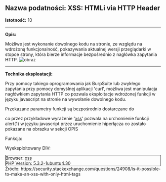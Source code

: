## Nazwa podatności: XSS: HTMLi via HTTP Header

**Istotność:** 10

---

**Opis:**

Możliwe jest wykonanie dowolnego kodu na stronie, ze względu na wdrożoną funkcjonalność, pokazywania aktualnej wersji przeglądarki w stopce strony, która bierze informacje bezpośrednio z nagłówka zapytania HTTP.
![obraz](https://github.com/GrzechuG/PWR-CBE-BAW-mutillidae-2024/assets/93217316/9749f1db-7eb0-4890-8332-7b1b0e1de1c0)



---

**Technika eksploatacji:**

Przy pomocy takiego oprogramowania jak BurpSuite lub zwykłego zapytania przy pomocy domyślnej aplikacji 'curl', możliwa jest manipulacja nagłówkiem zapytania HTTP co pozwala eksploitacje wdrożonej funkcji w języku javascript na stronie na wywołanie dowolnego kodu. 

Przekazane parametry funkcji są bezpośrednio dostarczane do <div ReflectedXSSExecutionPoint="1" class="footer"> co przez przykładowe wyrażenie '<a href=javascript:alert(1)>xss</a>' pozwala na urchomienie funkcji alert(1) w języku javascript przez uruchomienie hiperłącza co zostało pokazane na obrazku w sekcji OPIS

Funkcja:
<script type="text/javascript">
$(function() {
		$('[ReflectedXSSExecutionPoint]').attr("title", "");
		$('[ReflectedXSSExecutionPoint]').balloon();
	});
 </script>
 
Wyeksploitowany DIV:
<html
<body>
<div style="border: 1px solid black;">
	<div ReflectedXSSExecutionPoint="1" class="footer">Browser: <a href=javascript:alert(1)>xss</a></div>
	<div class="footer">PHP Version: 5.3.2-1ubuntu4.30</div>
</div>
</body>
</html>
Źródło: https://security.stackexchange.com/questions/24908/is-it-possible-to-make-an-xss-with-only-html-tags
